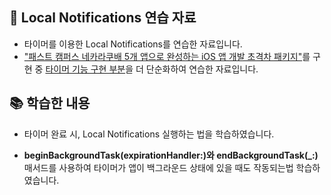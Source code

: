 ## 📌 Local Notifications 연습 자료

- 타이머를 이용한 Local Notifications를 연습한 자료입니다.
- ["패스트 캠퍼스 네카라쿠배 5개 앱으로 완성하는 iOS 앱 개발 초격차 패키지"](https://github.com/constdreamcoder/VoiceMemo_SwiftUI)를 구현 중 [타이머 기능 구현 부분](https://github.com/constdreamcoder/VoiceMemo_SwiftUI/blob/main/VoiceMemo/Feature/Home/Timer/TimerViewModel.swift)을 더 단순화하여 연습한 자료입니다.

## 📚 학습한 내용

- 타이머 완료 시, Local Notifications 실행하는 법을 학습하였습니다.

- **beginBackgroundTask(expirationHandler:)와 endBackgroundTask(\_:)** 매서드를 사용하여 타이머가 앱이 백그라운드 상태에 있을 때도 작동되는법 학습하였습니다.
